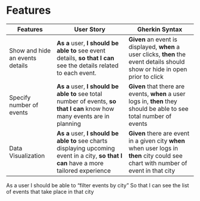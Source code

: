 # Features 

Features | User Story | Gherkin Syntax
----------- | ------------ | -----------
Show and hide an events details | **As a** user, **I should be able to** see event details, **so that I can** see the details related to each event. | **Given** an event is displayed, **when** a user clicks, **then** the event details should show or hide in open prior to click
Specify number of events | **As a** user, **I should be able to** see total number of events, **so that I can** know how many events are in planning| **Given** that there are events, **when** a user logs in, **then** they should be able to see total number of events | **As a** user, **I should be able to** see event details, **so that I can** see the details related to each event. | **Given** an event is displayed, **when** a user clicks, **then** the event details should show or hide in open prior to click | Use the app  |**As a** user, **I should be able to** see charts displaying upcoming event in a city, **so that I can** have a more tailored experience | **Given** there are event in a given city **when** when user logs in **then** city could see chart with number of event in that city
Data Visualization |**As a** user, **I should be able to** see charts displaying upcoming event in a city, **so that I can** have a more tailored experience | **Given** there are event in a given city **when** when user logs in **then** city could see chart with number of event in that city

As a user
I should be able to “filter events by city”
So that I can see the list of events that take place in that city